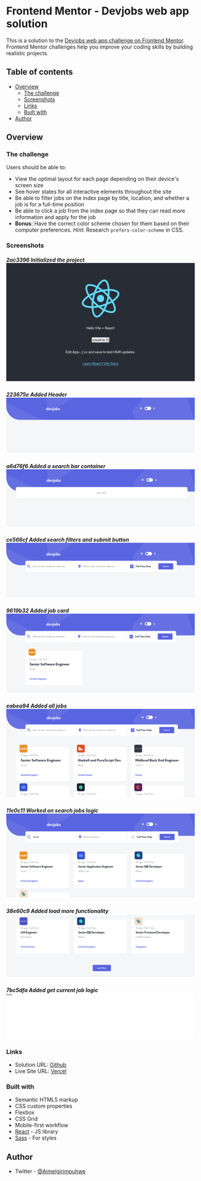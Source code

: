 # Frontend Mentor - Devjobs web app solution

This is a solution to the [Devjobs web app challenge on Frontend Mentor](https://www.frontendmentor.io/challenges/devjobs-web-app-HuvC_LP4l). Frontend Mentor challenges help you improve your coding skills by building realistic projects.

## Table of contents

- [Overview](#overview)
  - [The challenge](#the-challenge)
  - [Screenshots](#screenshots)
  - [Links](#links)
  - [Built with](#built-with)
- [Author](#author)
## Overview

### The challenge

Users should be able to:

- View the optimal layout for each page depending on their device's screen size
- See hover states for all interactive elements throughout the site
- Be able to filter jobs on the index page by title, location, and whether a job is for a full-time position
- Be able to click a job from the index page so that they can read more information and apply for the job
- **Bonus**: Have the correct color scheme chosen for them based on their computer preferences. _Hint_: Research `prefers-color-scheme` in CSS.

### Screenshots

##### 2ac3396 Initialized the project ![](./screenshots/initial.png)
##### 223675e Added Header ![](./screenshots/header.png)
##### a6d76f6 Added a search bar container ![](./screenshots/added_searchbar.png)
##### ce566cf Added search filters and submit button ![](./screenshots/filters.png)
##### 9619b32 Added job card ![](./screenshots/jobcard.png)
##### eabea94 Added all jobs ![](./screenshots/jobs.png)
##### 11e0c11 Worked on search jobs logic ![](./screenshots/jobs_search.png)
##### 38e60c9 Added load more functionality ![](./screenshots/load_more.png)
##### 7bc5dfa Added get current job logic ![](./screenshots/current_job_logic.png)

### Links

- Solution URL: [Github ](https://github.com/igaimerca/devjobs-challenge)
- Live Site URL: [Vercel](https://devjobs-challenge.vercel.app)

### Built with

- Semantic HTML5 markup
- CSS custom properties
- Flexbox
- CSS Grid
- Mobile-first workflow
- [React](https://reactjs.org/) - JS library
- [Sass](https://sass-lang.com/) - For styles

## Author

- Twitter - [@AimeIgirimpuhwe](https://www.twitter.com/aimeigirimpuhwe)